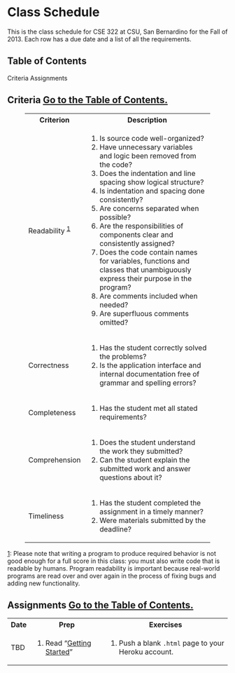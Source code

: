 <h1>Class Schedule</h1>
<p>This is the class schedule for CSE 322 at CSU, San Bernardino for the Fall of 2013. Each row has a due date and a list of all the requirements.</p>

<section id='toc' class='toc'>
    <h2>Table of Contents</h2>
    <nav>
        <a href='#criteria' title='Criteria'>Criteria</a>
        <a href='#assignments' title='Assignments'>Assignments</a>
    </ol>
</section>

<section id='criteria'>
	<h2>
	    Criteria
	    <a class='small button' href='#toc' title='Go to the Table of Contents'>Go to the Table of Contents.</a>
	</h2>
	<figure>
	<table>
	    <tr>
	        <th>Criterion</th>
	        <th>Description</th>
	    </tr>
	    <tr>
	        <td>Readability <sup><a id='footnote-1-source' href='#footnote-1' title='See footnote 1'>1</a></sup></td>
	        <td>
	            <ol>
	                <li>Is source code well-organized?</li>
	                <li>Have unnecessary variables and logic been removed from the code?</li>
	                <li>Does the indentation and line spacing show logical structure?</li>
	                <li>Is indentation and spacing done consistently?</li>
	                <li>Are concerns separated when possible?</li>
	                <li>Are the responsibilities of components clear and consistently assigned?</li>
	                <li>Does the code contain names for variables, functions and classes that unambiguously express their purpose in the program?</li>
	                <li>Are comments included when needed?</li>
	                <li>Are superfluous comments omitted?</li>
	            </ol>
	        </td>
	    </tr>
	    <tr>
	        <td>Correctness</td>
	        <td>
	            <ol>
	                <li>Has the student correctly solved the problems?</li>
	                <li>Is the application interface and internal documentation free of grammar and spelling errors?</li>
	            </ol>
	        </td>
	    </tr>
	    <tr>
	        <td>Completeness</td>
	        <td>
	            <ol>
	                <li>Has the student met all stated requirements?</li>
	            </ol>
	        </td>
	    </tr>
	    <tr>
	        <td>Comprehension</td>
	        <td>
	            <ol>
	                <li>Does the student understand the work they submitted?</li>
	                <li>Can the student explain the submitted work and answer questions about it?</li>
	            </ol>
	        </td>
	    </tr>
	    <tr>
	        <td>Timeliness</td>
	        <td>
	            <ol>
	                <li>Has the student completed the assignment in a timely manner?</li>
	                <li>Were materials submitted by the deadline?</li>
	            </ol>
	        </td>
	    </tr>
	</table>
	</figure>
	<figcaption>
	    <a id='footnote-1' href='#footnote-1-source' title='Return to source'>1</a>: Please note that writing a program to produce required behavior is not good enough for a full score in this class: you must also write code that is readable by humans.  Program readability is important because real-world programs are read over and over again in the process of fixing bugs and adding new functionality.
	</figcaption>
</section><!-- End Criteria -->

<section id='assignments'>
	<h2>
	    Assignments
	    <a class='small button' href='#toc' title='Go to the Table of Contents'>Go to the Table of Contents.</a>
	</h2>
	<table>
		<tr>
			<th>Date</th>
			<th>Prep</th>
			<th>Exercises</th>
		</tr>
		<tr>
			<td>TBD</td>
			<td>
			    <ol>
			        <li>Read &ldquo;<a href='#' target='_blank' title='Getting Started'>Getting Started</a>&rdquo;</li>
			    </ol>
			</td>
			<td>
				<ol>
					<li>Push a blank <code>.html</code> page to your Heroku account.</li>
				</ol>
			</td>
		</tr>
	</table>
</section><!-- End Assignments -->